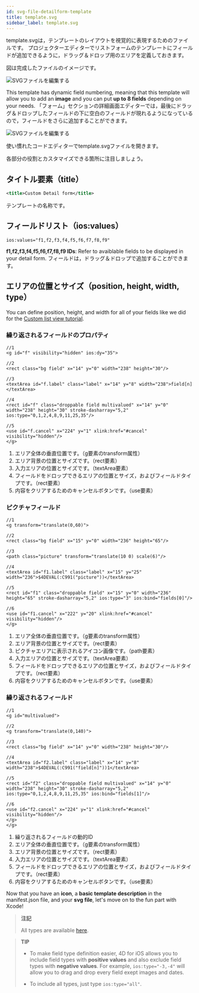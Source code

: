 ```yaml
---
id: svg-file-detailform-template
title: template.svg
sidebar_label: template.svg
---
```


template.svgは，テンプレートのレイアウトを視覚的に表現するためのファイルです。 プロジェクターエディターでリストフォームのテンプレートにフィールドが追加できるように，ドラッグ＆ドロップ用のエリアを定義しておきます。

図は完成したファイルのイメージです。

![SVGファイルを編集する](assets/en/custom-detailform/detailform-template-svg-file.png)

This template has dynamic field numbering, meaning that this template will allow you to add an **image** and you can put **up to 8 fields** depending on your needs. 「フォーム」セクションの詳細画面エディターでは，最後にドラッグ＆ドロップしたフィールドの下に空白のフィールドが現れるようになっているので，フィールドをさらに追加することができます。

![SVGファイルを編集する](assets/en/custom-detailform/detailform-dynamic-field-number.png)

使い慣れたコードエディターでtemplate.svgファイルを開きます。

各部分の役割とカスタマイズできる箇所に注目しましょう。

## タイトル要素（title）
```xml
<title>Custom Detail form</title>
```

テンプレートの名称です。

## フィールドリスト（ios:values）

```
ios:values="f1,f2,f3,f4,f5,f6,f7,f8,f9"
```

**f1,f2,f3,f4,f5,f6,f7,f8,f9 IDs**: Refer to avaiblable fields to be displayed in your detail form. フィールドは，ドラッグ＆ドロップで追加することができます。

## エリアの位置とサイズ（position, height, width, type）
You can define position, height, and width for all of your fields like  we did for the [Custom list view tutorial](creating-listform.html).

### 繰り返されるフィールドのプロパティ

```
//1
<g id="f" visibility="hidden" ios:dy="35">

//2
<rect class="bg field" x="14" y="0" width="238" height="30"/>

//3
<textArea id="f.label" class="label" x="14" y="8" width="238">field[n]</textArea>

//4
<rect id="f" class="droppable field multivalued" x="14" y="0" width="238" height="30" stroke-dasharray="5,2" ios:type="0,1,2,4,8,9,11,25,35"/>

//5
<use id="f.cancel" x="224" y="1" xlink:href="#cancel" visibility="hidden"/>
</g>
```

1. エリア全体の垂直位置です。（g要素のtransform属性）
2. エリア背景の位置とサイズです。（rect要素）
3. 入力エリアの位置とサイズです。（textArea要素）
4. フィールドをドロップできるエリアの位置とサイズ，およびフィールドタイプです。（rect要素）
5. 内容をクリアするためのキャンセルボタンです。（use要素）

### ピクチャフィールド

```
//1
<g transform="translate(0,60)">

//2
<rect class="bg field" x="15" y="0" width="236" height="65"/>

//3
<path class="picture" transform="translate(10 0) scale(6)"/>

//4
<textArea id="f1.label" class="label" x="15" y="25" width="236">$4DEVAL(:C991("picture"))</textArea>

//5
<rect id="f1" class="droppable field" x="15" y="0" width="236" height="65" stroke-dasharray="5,2" ios:type="3" ios:bind="fields[0]"/>

//6
<use id="f1.cancel" x="222" y="20" xlink:href="#cancel" visibility="hidden"/>
</g>
```

1. エリア全体の垂直位置です。（g要素のtransform属性）
2. エリア背景の位置とサイズです。（rect要素）
3. ピクチャエリアに表示されるアイコン画像です。（path要素）
4. 入力エリアの位置とサイズです。（textArea要素）
5. フィールドをドロップできるエリアの位置とサイズ，およびフィールドタイプです。（rect要素）
6. 内容をクリアするためのキャンセルボタンです。（use要素）


### 繰り返されるフィールド

```
//1
<g id="multivalued">

//2
<g transform="translate(0,140)">

//3
<rect class="bg field" x="14" y="0" width="238" height="30"/>

//4
<textArea id="f2.label" class="label" x="14" y="8" width="238">$4DEVAL(:C991("field[n]"))1</textArea>

//5
<rect id="f2" class="droppable field multivalued" x="14" y="0" width="238" height="30" stroke-dasharray="5,2" ios:type="0,1,2,4,8,9,11,25,35" ios:bind="fields[1]"/>

//6
<use id="f2.cancel" x="224" y="1" xlink:href="#cancel" visibility="hidden"/>
</g>
</g>
```

1. 繰り返されるフィールドの動的ID
2. エリア全体の垂直位置です。（g要素のtransform属性）
3. エリア背景の位置とサイズです。（rect要素）
4. 入力エリアの位置とサイズです。（textArea要素）
5. フィールドをドロップできるエリアの位置とサイズ，およびフィールドタイプです。（rect要素）
6. 内容をクリアするためのキャンセルボタンです。（use要素）

Now that you have an **icon**, a **basic template description** in the manifest.json file, and your **svg file**, let's move on to the fun part with Xcode!

> **注記**
> 
> All types are available [here](https://developer.4d.com/docs/en/Concepts/data-types.html).


> **TIP**
> 
> * To make field type definition easier, 4D for iOS allows you to include field types with **positive values** and also exclude field types with **negative values**. For example, `ios:type="-3,-4"` will allow you to drag and drop every field exept images and dates.
> 
> * To include all types, just type `ios:type="all"`.

